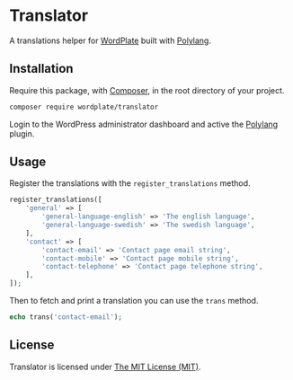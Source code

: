 # Translator

A translations helper for [WordPlate](https://wordplate.github.io/) built with [Polylang](https://wordpress.org/plugins/polylang/).

## Installation

Require this package, with [Composer](https://getcomposer.org/), in the root directory of your project.

```bash
composer require wordplate/translator
```

Login to the WordPress administrator dashboard and active the [Polylang](https://wordpress.org/plugins/polylang/) plugin.

## Usage

Register the translations with the `register_translations` method.

```php
register_translations([
    'general' => [
        'general-language-english' => 'The english language',
        'general-language-swedish' => 'The swedish language',
    ],
    'contact' => [
        'contact-email' => 'Contact page email string',
        'contact-mobile' => 'Contact page mobile string',
        'contact-telephone' => 'Contact page telephone string',
    ],
]);
```

Then to fetch and print a translation you can use the `trans` method.

```php
echo trans('contact-email');
```

## License

Translator is licensed under [The MIT License (MIT)](LICENSE).
